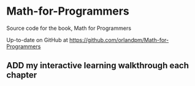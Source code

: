 # Math-for-Programmers 
Source code for the book, Math for Programmers

Up-to-date on GitHub at https://github.com/orlandpm/Math-for-Programmers

## ADD my interactive learning walkthrough each chapter

